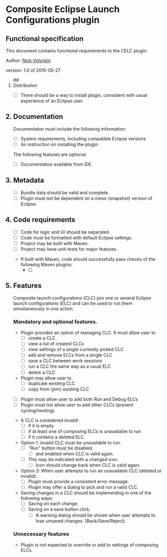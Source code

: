 # Composite Eclipse Launch Configurations plugin
## Functional specification

This document contains functional requirements to the CELC plugin.

Author: [Nick Volynkin](https://github.com/NickVolynkin)

version: 1.0 of 2015-05-27

<ol>
## <li> Distribution </li>

- [ ] There should be a way to install plugin, consistent with usual experience of an Eclipse user.

## <li> Documentation</li>
Documentaton must include the following information:

- [ ] System requirements, including compatible Eclipse versions
- [ ] An instruction on installing the plugin

The following features are optional:

- [ ] Documentation available from IDE.

## <li> Metadata </li>

- [ ] Bundle data should be valid and complete.
- [ ] Plugin must not be dependent on a minor (snapshot) version of Eclipse.

## <li>Code requirements </li>


- [ ] Code for logic and UI should be separated.
- [ ] Code must be formatted with default Eclipse settings.
- [ ] Project may be built with Maven.
- [ ] Project may have unit-tests for major features.
- If built with Maven, code should successfully pass checks of the following Maven plugins:
	- [ ] <todo>


## <li> Features </li>
Composite launch configurations (CLC) join one or several Eclipse launch configurations (ELC) and can be used to run them simultaneously in one action.

### Mandatory and optional features.

- Plugin provides an option of managing CLC. It must allow user to
	- [ ] create a CLC
	- [ ] view a list of created CLCs
	- [ ] view settings of a single currently picked CLC
	- [ ] add and remove ELCs from a single CLC
	- [ ] save a CLC between work sessions
	- [ ] run a CLC the same way as a usual ELC
	- [ ] delete a CLC
- Plugin may allow user to
	- [ ] duplicate existing CLC
	- [ ] copy from (join) existing CLC
- [ ] Plugin must allow user to add both Run and Debug ELCs
- [ ] Plugin must not allow user to add other CLCs (prevent cycling/nesting).
- A CLC is considered invalid:
	- [ ] if it is empty
	- [ ] if at least one of composing ELCs is unavailable to run
	- [ ] if it contains a deleted ELC.
- Option 1: invalid CLC must be unavailable to run.
	- [ ] "Run" button must be disabled.
		- [ ] and enabled when CLC is valid again.
	- [ ] This may be indicated with a changed icon.
		- [ ] Icon should change back when CLC is valid again. 
- Option 2: When user attempts to run an unavailable CLC (deleted or invalid):
	- [ ] Plugin must provide a consistent error message.
	- [ ] Plugin may offer a dialog to pick and run a valid CLC.
- Saving changes in a CLC should be implementing in one of the following ways:
	- [ ] Saving on each change.
	- [ ] Saving on a save button click.
		- [ ] A warning dialog should be shown when user attempts to lose unsaved changes. (Back/Save/Reject)

### Unnecessary features
- Plugin is not expected to override or add to settings of composing ELCs.

<ol>

